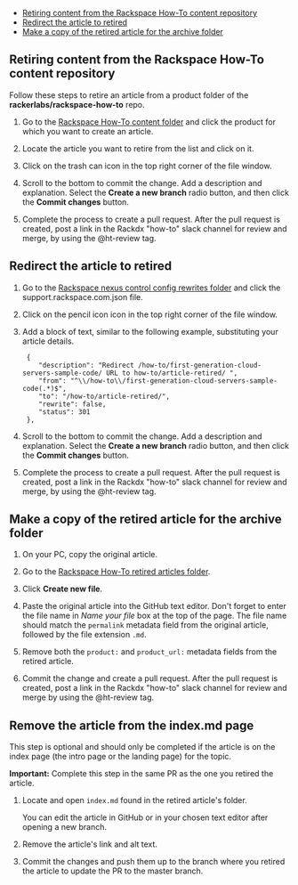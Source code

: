 - [Retiring content from the Rackspace How-To content repository](#retiring-content-from-the-rackspace-how-to-content-repository)
- [Redirect the article to retired](#redirect-the-article-to-retired)
- [Make a copy of the retired article for the archive folder](#make-a-copy-of-the-retired-article-for-the-archive-folder)

## Retiring content from the Rackspace How-To content repository

Follow these steps to retire an article from a product folder of the
**rackerlabs/rackspace-how-to** repo.

1. Go to the [Rackspace How-To content folder](https://github.com/rackerlabs/rackspace-how-to/tree/master/content)
and click the product for which you want to create an article.

2. Locate the article you want to retire from the list and click on it.

3. Click on the trash can icon in the top right corner of the file window.

4. Scroll to the bottom to commit the change.  Add a description and explanation.
Select the **Create a new branch** radio button, and then click the
**Commit changes** button.

5. Complete the process to create a pull request.  After the pull request is
created, post a link in the Rackdx "how-to" slack channel for review and merge,
by using the @ht-review tag.


## Redirect the article to retired

1. Go to the [Rackspace nexus control config rewrites folder](https://github.com/rackerlabs/nexus-control)
and click the support.rackspace.com.json file.

2. Click on the pencil icon icon in the top right corner of the file window.

3. Add a block of text, similar to the following example, substituting your article details.

        {
           "description": "Redirect /how-to/first-generation-cloud-servers-sample-code/ URL to how-to/article-retired/ ",
           "from": "^\\/how-to\\/first-generation-cloud-servers-sample-code(.*)$",
           "to": "/how-to/article-retired/",
           "rewrite": false,
           "status": 301
        },

4. Scroll to the bottom to commit the change.  Add a description and explanation.
Select the **Create a new branch** radio button, and then click the
**Commit changes** button.

5. Complete the process to create a pull request.  After the pull request is
created, post a link in the Rackdx "how-to" slack channel for review and merge,
by using the @ht-review tag.

## Make a copy of the retired article for the archive folder

1. On your PC, copy the original article.

2. Go to the [Rackspace How-To retired articles folder](https://github.com/rackerlabs/rackspace-how-to/tree/master/content/retired-articles).

3. Click **Create new file**.

4. Paste the original article into the GitHub text editor. Don't forget to enter the file name in *Name your file* box at the top of the page. The file name should match the `permalink` metadata field from the original article, followed by the file extension `.md`.

5. Remove both the `product:` and `product_url:` metadata fields from the retired article.

6. Commit the change and create a pull request. After the pull request is
created, post a link in the Rackdx "how-to" slack channel for review and merge
by using the @ht-review tag.

## Remove the article from the index.md page

This step is optional and should only be completed if the article is on the index page (the intro page or the landing page) for the topic.

**Important:** Complete this step in the same PR as the one you retired the article.

1. Locate and open `index.md` found in the retired article's folder.

    You can edit the article in GitHub or in your chosen text editor after opening a new branch.

2. Remove the article's link and alt text.

3. Commit the changes and push them up to the branch where you retired the article to update the PR to the master branch.
